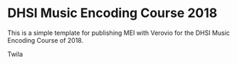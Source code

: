 # DHSI Music Encoding Course 2018

This is a simple template for publishing MEI with Verovio for the DHSI Music Encoding Course of 2018.


Twila
